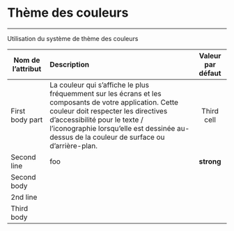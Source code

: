# Thème des couleurs
---
<p>Utilisation du système de thème des couleurs</p>

| Nom de l’attribut | Description | Valeur par défaut |
|-----------------|:-------------|:---------------:|
| First body part | La couleur qui s’affiche le plus fréquemment sur les écrans et les composants de votre application. Cette couleur doit respecter les directives d’accessibilité pour le texte / l’iconographie lorsqu’elle est dessinée au-dessus de la couleur de surface ou d’arrière-plan.  | Third cell      | 
| Second line     | foo          | **strong**      | 
| Second body     |              |                 | 
| 2nd line        |              |                 | 
| Third body      |              |                 | 